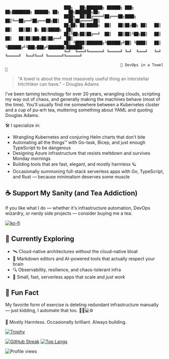 ```

                          ███╗   ██╗███████╗ ██████╗ ███╗   ██╗████████╗ ██████╗ ██╗    ██╗███████╗██╗     
                          ████╗  ██║██╔════╝██╔═══██╗████╗  ██║╚══██╔══╝██╔═══██╗██║    ██║██╔════╝██║     
                          ██╔██╗ ██║█████╗  ██║   ██║██╔██╗ ██║   ██║   ██║   ██║██║ █╗ ██║█████╗  ██║     
                          ██║╚██╗██║██╔══╝  ██║   ██║██║╚██╗██║   ██║   ██║   ██║██║███╗██║██╔══╝  ██║     
                          ██║ ╚████║███████╗╚██████╔╝██║ ╚████║   ██║   ╚██████╔╝╚███╔███╔╝███████╗███████╗
                          ╚═╝  ╚═══╝╚══════╝ ╚═════╝ ╚═╝  ╚═══╝   ╚═╝    ╚═════╝  ╚══╝╚══╝ ╚══════╝╚══════╝
  
                                                   🚀 DevOps in a Towel 🧼 

```
> "A towel is about the most massively useful thing an interstellar hitchhiker can have." – Douglas Adams

I’ve been taming technology for over 20 years, wrangling clouds, scripting my way out of chaos, and generally making the machines behave (most of the time). You’ll usually find me somewhere between a Kubernetes cluster and a cup of pu-erh tea, muttering something about YAML and quoting Douglas Adams.

🛠️ I specialize in:
- Wrangling Kubernetes and conjuring Helm charts that don’t bite
- Automating all the things™ with Go-task, Bicep, and just enough TypeScript to be dangerous
- Designing Azure infrastructure that resists meltdown and survives Monday mornings
- Building tools that are fast, elegant, and mostly harmless 🪐
- Occasionally summoning full-stack serverless apps with Go, TypeScript, and Rust — because minimalism deserves some muscle

## ☕ Support My Sanity (and Tea Addiction)

If you like what I do — whether it's infrastructure automation, DevOps wizardry, or nerdy side projects — consider buying me a tea:

[![ko-fi](https://ko-fi.com/img/githubbutton_sm.svg)](https://ko-fi.com/Y8Y61C3DDN)

## 🧠 Currently Exploring

- 🛰️ Cloud-native architectures without the cloud-native bloat
- 🧪 Markdown editors and AI-powered tools that actually respect your brain
- 🔍 Observability, resilience, and chaos-tolerant infra
- 🤖 Small, fast, serverless apps that scale and *just work*

## 👾 Fun Fact

My favorite form of exercise is deleting redundant infrastructure manually — just kidding, I automate that too. 🏋️‍♂️💻⚙️

🧼 Mostly Harmless. Occasionally brilliant. Always building.

[![Trophy](https://github-profile-trophy.vercel.app/?username=neontowel&no-frame=true&theme=dracula)](https://github.com/ryo-ma/github-profile-trophy)

[![GitHub Streak](https://streak-stats.demolab.com?user=NeonTowel&theme=catppuccin-mocha)](https://git.io/streak-stats)
[![Top Langs](https://github-readme-stats.vercel.app/api/top-langs/?username=neontowel&theme=catppuccin_mocha&layout=compact)](https://github.com/anuraghazra/github-readme-stats)

![Profile views](https://komarev.com/ghpvc/?username=neontowel&label=Profile%20views&color=0e75b6&style=flat)
